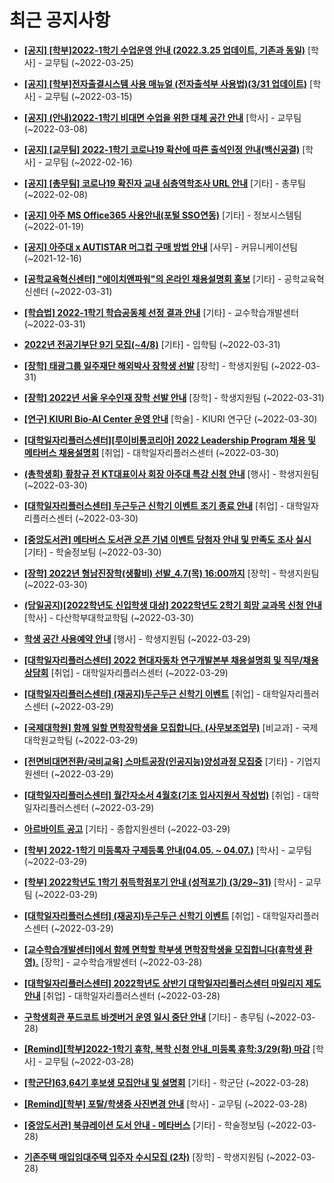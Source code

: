# 최근 공지사항

* **[[공지] [학부]2022-1학기 수업운영 안내 (2022.3.25 업데이트, 기존과 동일)](http://ajou.ac.kr/kr/ajou/notice.do?mode=view&amp;articleNo=193066&amp;article.offset=0&amp;articleLimit=30)**
 [학사] - 교무팀 (~2022-03-25)

* **[[공지] [학부]전자출결시스템 사용 매뉴얼 (전자출석부 사용법)(3/31 업데이트)](http://ajou.ac.kr/kr/ajou/notice.do?mode=view&amp;articleNo=192571&amp;article.offset=0&amp;articleLimit=30)**
 [학사] - 교무팀 (~2022-03-15)

* **[[공지] (안내)2022-1학기 비대면 수업을 위한 대체 공간 안내](http://ajou.ac.kr/kr/ajou/notice.do?mode=view&amp;articleNo=181898&amp;article.offset=0&amp;articleLimit=30)**
 [학사] - 교무팀 (~2022-03-08)

* **[[공지] [교무팀] 2022-1학기 코로나19 확산에 따른 출석인정 안내(백신공결)](http://ajou.ac.kr/kr/ajou/notice.do?mode=view&amp;articleNo=180913&amp;article.offset=0&amp;articleLimit=30)**
 [학사] - 교무팀 (~2022-02-16)

* **[[공지] [총무팀] 코로나19 확진자 교내 심층역학조사 URL 안내](http://ajou.ac.kr/kr/ajou/notice.do?mode=view&amp;articleNo=180493&amp;article.offset=0&amp;articleLimit=30)**
 [기타] - 총무팀 (~2022-02-08)

* **[[공지] 아주 MS Office365 사용안내(포털 SSO연동)](http://ajou.ac.kr/kr/ajou/notice.do?mode=view&amp;articleNo=179802&amp;article.offset=0&amp;articleLimit=30)**
 [기타] - 정보시스템팀 (~2022-01-19)

* **[[공지] 아주대 x AUTISTAR 머그컵 구매 방법 안내](http://ajou.ac.kr/kr/ajou/notice.do?mode=view&amp;articleNo=147976&amp;article.offset=0&amp;articleLimit=30)**
 [사무] - 커뮤니케이션팀 (~2021-12-16)

* **[[공학교육혁신센터] &quot;에이치앤파워&quot;의 온라인 채용설명회 홍보](http://ajou.ac.kr/kr/ajou/notice.do?mode=view&amp;articleNo=193361&amp;article.offset=0&amp;articleLimit=30)**
 [기타] - 공학교육혁신센터 (~2022-03-31)

* **[[학습법] 2022-1학기 학습공동체 선정 결과 안내](http://ajou.ac.kr/kr/ajou/notice.do?mode=view&amp;articleNo=193360&amp;article.offset=0&amp;articleLimit=30)**
 [기타] - 교수학습개발센터 (~2022-03-31)

* **[2022년 전공기부단 9기 모집(~4/8)](http://ajou.ac.kr/kr/ajou/notice.do?mode=view&amp;articleNo=193348&amp;article.offset=0&amp;articleLimit=30)**
 [기타] - 입학팀 (~2022-03-31)

* **[[장학] 태광그룹 일주재단 해외박사 장학생 선발](http://ajou.ac.kr/kr/ajou/notice.do?mode=view&amp;articleNo=193347&amp;article.offset=0&amp;articleLimit=30)**
 [장학] - 학생지원팀 (~2022-03-31)

* **[[장학] 2022년 서울 우수인재 장학 선발 안내](http://ajou.ac.kr/kr/ajou/notice.do?mode=view&amp;articleNo=193345&amp;article.offset=0&amp;articleLimit=30)**
 [장학] - 학생지원팀 (~2022-03-31)

* **[[연구] KIURI Bio-AI Center 운영 안내](http://ajou.ac.kr/kr/ajou/notice.do?mode=view&amp;articleNo=193323&amp;article.offset=0&amp;articleLimit=30)**
 [학술] - KIURI 연구단 (~2022-03-30)

* **[[대학일자리플러스센터][루이비통코리아] 2022 Leadership Program 채용 및 메타버스 채용설명회](http://ajou.ac.kr/kr/ajou/notice.do?mode=view&amp;articleNo=193320&amp;article.offset=0&amp;articleLimit=30)**
 [취업] - 대학일자리플러스센터 (~2022-03-30)

* **[(총학생회) 황창규 전 KT대표이사 회장 아주대 특강 신청 안내](http://ajou.ac.kr/kr/ajou/notice.do?mode=view&amp;articleNo=193309&amp;article.offset=0&amp;articleLimit=30)**
 [행사] - 학생지원팀 (~2022-03-30)

* **[[대학일자리플러스센터] 두근두근 신학기 이벤트 조기 종료 안내](http://ajou.ac.kr/kr/ajou/notice.do?mode=view&amp;articleNo=193307&amp;article.offset=0&amp;articleLimit=30)**
 [취업] - 대학일자리플러스센터 (~2022-03-30)

* **[[중앙도서관] 메타버스 도서관 오픈 기념 이벤트 당첨자 안내 및 만족도 조사 실시](http://ajou.ac.kr/kr/ajou/notice.do?mode=view&amp;articleNo=193304&amp;article.offset=0&amp;articleLimit=30)**
 [기타] - 학술정보팀 (~2022-03-30)

* **[[장학] 2022년 형남진장학(생활비) 선발_4.7(목) 16:00까지](http://ajou.ac.kr/kr/ajou/notice.do?mode=view&amp;articleNo=193300&amp;article.offset=0&amp;articleLimit=30)**
 [장학] - 학생지원팀 (~2022-03-30)

* **[(당일공지)[2022학년도 신입학생 대상] 2022학년도 2학기 희망 교과목 신청 안내](http://ajou.ac.kr/kr/ajou/notice.do?mode=view&amp;articleNo=193297&amp;article.offset=0&amp;articleLimit=30)**
 [학사] - 다산학부대학교학팀 (~2022-03-30)

* **[학생 공간 사용예약 안내](http://ajou.ac.kr/kr/ajou/notice.do?mode=view&amp;articleNo=193294&amp;article.offset=0&amp;articleLimit=30)**
 [행사] - 학생지원팀 (~2022-03-29)

* **[[대학일자리플러스센터] 2022 현대자동차 연구개발본부 채용설명회 및 직무/채용 상담회](http://ajou.ac.kr/kr/ajou/notice.do?mode=view&amp;articleNo=193291&amp;article.offset=0&amp;articleLimit=30)**
 [취업] - 대학일자리플러스센터 (~2022-03-29)

* **[[대학일자리플러스센터] (재공지)두근두근 신학기 이벤트](http://ajou.ac.kr/kr/ajou/notice.do?mode=view&amp;articleNo=193290&amp;article.offset=0&amp;articleLimit=30)**
 [취업] - 대학일자리플러스센터 (~2022-03-29)

* **[[국제대학원] 함께 일할 면학장학생을 모집합니다. (사무보조업무)](http://ajou.ac.kr/kr/ajou/notice.do?mode=view&amp;articleNo=193232&amp;article.offset=0&amp;articleLimit=30)**
 [비교과] - 국제대학원교학팀 (~2022-03-29)

* **[[전면비대면전환/국비교육] 스마트공장(인공지능)양성과정 모집중](http://ajou.ac.kr/kr/ajou/notice.do?mode=view&amp;articleNo=193229&amp;article.offset=0&amp;articleLimit=30)**
 [기타] - 기업지원센터 (~2022-03-29)

* **[[대학일자리플러스센터] 월간자소서 4월호(기초 입사지원서 작성법)](http://ajou.ac.kr/kr/ajou/notice.do?mode=view&amp;articleNo=193228&amp;article.offset=0&amp;articleLimit=30)**
 [취업] - 대학일자리플러스센터 (~2022-03-29)

* **[아르바이트 공고](http://ajou.ac.kr/kr/ajou/notice.do?mode=view&amp;articleNo=193226&amp;article.offset=0&amp;articleLimit=30)**
 [기타] - 종합지원센터 (~2022-03-29)

* **[[학부] 2022-1학기 미등록자 구제등록 안내(04.05. ~ 04.07.)](http://ajou.ac.kr/kr/ajou/notice.do?mode=view&amp;articleNo=193223&amp;article.offset=0&amp;articleLimit=30)**
 [학사] - 교무팀 (~2022-03-29)

* **[[학부] 2022학년도 1학기 취득학점포기 안내 (성적포기) (3/29~31)](http://ajou.ac.kr/kr/ajou/notice.do?mode=view&amp;articleNo=193216&amp;article.offset=0&amp;articleLimit=30)**
 [학사] - 교무팀 (~2022-03-29)

* **[[대학일자리플러스센터] (재공지)두근두근 신학기 이벤트](http://ajou.ac.kr/kr/ajou/notice.do?mode=view&amp;articleNo=193211&amp;article.offset=0&amp;articleLimit=30)**
 [취업] - 대학일자리플러스센터 (~2022-03-29)

* **[[교수학습개발센터]에서 함께 면학할 학부생 면학장학생을 모집합니다(휴학생 환영).](http://ajou.ac.kr/kr/ajou/notice.do?mode=view&amp;articleNo=193184&amp;article.offset=0&amp;articleLimit=30)**
 [장학] - 교수학습개발센터 (~2022-03-28)

* **[[대학일자리플러스센터] 2022학년도 상반기 대학일자리플러스센터 마일리지 제도 안내](http://ajou.ac.kr/kr/ajou/notice.do?mode=view&amp;articleNo=193177&amp;article.offset=0&amp;articleLimit=30)**
 [취업] - 대학일자리플러스센터 (~2022-03-28)

* **[구학생회관 푸드코트 바겟버거 운영 일시 중단 안내](http://ajou.ac.kr/kr/ajou/notice.do?mode=view&amp;articleNo=193173&amp;article.offset=0&amp;articleLimit=30)**
 [기타] - 총무팀 (~2022-03-28)

* **[[Remind][학부]2022-1학기 휴학, 복학 신청 안내_미등록 휴학:3/29(화) 마감](http://ajou.ac.kr/kr/ajou/notice.do?mode=view&amp;articleNo=193171&amp;article.offset=0&amp;articleLimit=30)**
 [학사] - 교무팀 (~2022-03-28)

* **[[학군단]63,64기 후보생 모집안내 및 설명회](http://ajou.ac.kr/kr/ajou/notice.do?mode=view&amp;articleNo=193170&amp;article.offset=0&amp;articleLimit=30)**
 [기타] - 학군단 (~2022-03-28)

* **[[Remind][학부] 포탈/학생증 사진변경 안내](http://ajou.ac.kr/kr/ajou/notice.do?mode=view&amp;articleNo=193168&amp;article.offset=0&amp;articleLimit=30)**
 [학사] - 교무팀 (~2022-03-28)

* **[[중앙도서관] 북큐레이션 도서 안내 - 메타버스](http://ajou.ac.kr/kr/ajou/notice.do?mode=view&amp;articleNo=193166&amp;article.offset=0&amp;articleLimit=30)**
 [기타] - 학술정보팀 (~2022-03-28)

* **[기존주택 매입임대주택 입주자 수시모집 (2차)](http://ajou.ac.kr/kr/ajou/notice.do?mode=view&amp;articleNo=193163&amp;article.offset=0&amp;articleLimit=30)**
 [장학] - 학생지원팀 (~2022-03-28)
